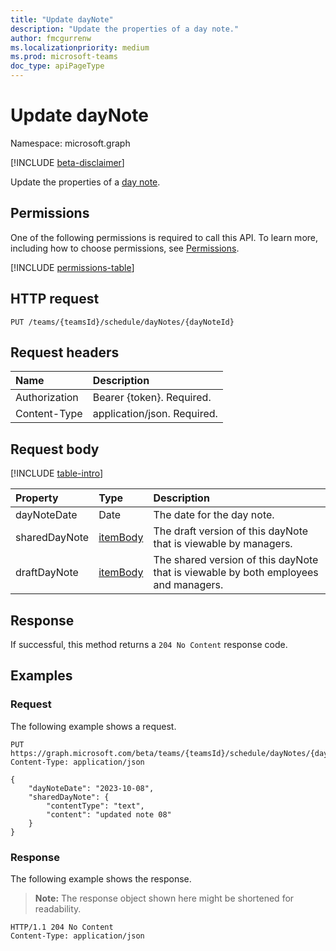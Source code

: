 ```yaml
---
title: "Update dayNote"
description: "Update the properties of a day note."
author: fmcgurrenw
ms.localizationpriority: medium
ms.prod: microsoft-teams
doc_type: apiPageType
---
```


# Update dayNote
Namespace: microsoft.graph

[!INCLUDE [beta-disclaimer](../../includes/beta-disclaimer.md)]

Update the properties of a [day note](../resources/daynote.md).

## Permissions
One of the following permissions is required to call this API. To learn more, including how to choose permissions, see [Permissions](/graph/permissions-reference).

<!-- {
  "blockType": "permissions",
  "name": "daynote-update-permissions"
}
-->
[!INCLUDE [permissions-table](../includes/permissions/daynote-update-permissions.md)]

## HTTP request

<!-- {
  "blockType": "ignored"
}
-->
``` http
PUT /teams/{teamsId}/schedule/dayNotes/{dayNoteId}
```

## Request headers
|Name|Description|
|:---|:---|
|Authorization|Bearer {token}. Required.|
|Content-Type|application/json. Required.|

## Request body
[!INCLUDE [table-intro](../../includes/update-property-table-intro.md)]

|Property|Type|Description|
|:---|:---|:---|
|dayNoteDate|Date|The date for the day note.|
|sharedDayNote|[itemBody](../resources/itembody.md)|The draft version of this dayNote that is viewable by managers.|
|draftDayNote|[itemBody](../resources/itembody.md)|The shared version of this dayNote that is viewable by both employees and managers.|


## Response

If successful, this method returns a `204 No Content` response code.

## Examples

### Request
The following example shows a request.
<!-- {
  "blockType": "request",
  "name": "update_daynote"
}
-->
``` http
PUT https://graph.microsoft.com/beta/teams/{teamsId}/schedule/dayNotes/{dayNoteId}
Content-Type: application/json

{
    "dayNoteDate": "2023-10-08",
    "sharedDayNote": {
        "contentType": "text",
        "content": "updated note 08"
    }
}
```


### Response
The following example shows the response.
>**Note:** The response object shown here might be shortened for readability.
<!-- {
  "blockType": "response",
  "truncated": true
}
-->
``` http
HTTP/1.1 204 No Content
Content-Type: application/json
```

